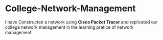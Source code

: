 # College-Network-Management

I have Constructed a network using **Cisco Packet Tracer** and replicated our college network management in the learning pratice of network management
